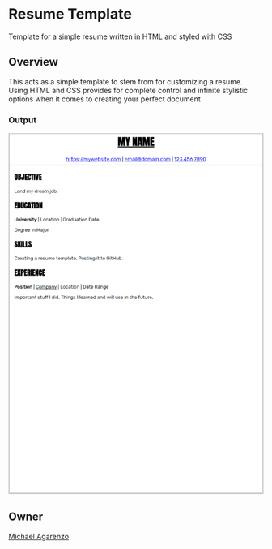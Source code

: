 # Resume Template

Template for a simple resume written in HTML and styled with CSS

## Overview

This acts as a simple template to stem from for customizing a resume. Using HTML and CSS provides for complete control and infinite stylistic options when it comes to creating your perfect document

### Output

![](media/screenshot.PNG)

## Owner

[Michael Agarenzo](https://linkedin.com/in/magarenzo)
